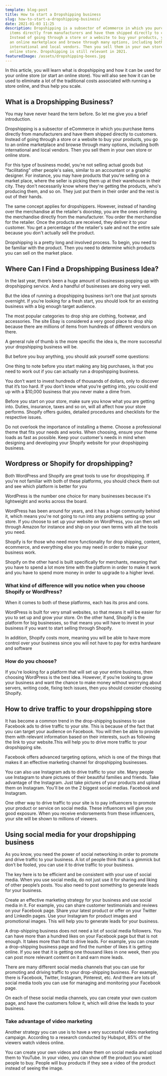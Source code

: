 ```yaml
---
template: blog-post
title: How to start a Dropshipping business
slug: how-to-start-a-dropshipping-business/
date: 2021-01-03 11:25
description: Dropshipping is a subsector of eCommerce in which you purchase
  items directly from manufacturers and have them shipped directly to customers.
  Instead of going through a store or a website to buy your products, you go to
  an online marketplace and browse through many options, including both
  international and local vendors. Then you sell them in your own store or
  online store. Dropshipping is still relevant in 2021.
featuredImage: /assets/dropshipping-boxes.jpg
---
```

<!--StartFragment-->

In this article, you will learn what is dropshipping and how it can be used for your online store (or start an online store). You will also see how it can be used to eliminate a lot of the traditional costs associated with running a store online, and thus help you scale.

<!--EndFragment-->

<!--StartFragment-->

## What is a Dropshipping Business?

<!--EndFragment-->

<!--StartFragment-->

You may have never heard the term before. So let me give you a brief introduction.

<!--EndFragment-->

<!--StartFragment-->

Dropshipping is a subsector of eCommerce in which you purchase items directly from manufacturers and have them shipped directly to customers. Instead of going through a store or a website to buy your products, you go to an online marketplace and browse through many options, including both international and local vendors. Then you sell them in your own store or online store.

<!--EndFragment-->

<!--StartFragment-->

For this type of business model, you're not selling actual goods but "facilitating" other people's sales, similar to an accountant or a graphic designer. For instance, you may have products that you're selling on a market place, where the seller is picking them up at their warehouse in their city. They don't necessarily know where they're getting the products, who's producing them, and so on. They just put them in their order and the rest is out of their hands.

<!--EndFragment-->

<!--StartFragment-->

The same concept applies for dropshippers. However, instead of handing over the merchandise at the retailer's doorstep, you are the ones ordering the merchandise directly from the manufacturer. You order the merchandise for the retailer. Once the products are received, they deliver it to your customer. You get a percentage of the retailer's sale and not the entire sale because you don't actually sell the product.

<!--EndFragment-->

<!--StartFragment-->

Dropshipping is a pretty long and involved process. To begin, you need to be familiar with the product. Then you need to determine which products you can sell on the market place.

<!--EndFragment-->

<!--StartFragment-->

## Where Can I Find a Dropshipping Business Idea?

<!--EndFragment-->

<!--StartFragment-->

In the last year, there’s been a huge amount of businesses popping up with dropshipping service. And a handful of businesses are doing very well.

<!--EndFragment-->

<!--StartFragment-->

But the idea of running a dropshipping business isn’t one that just sprouts overnight. If you’re looking for a fresh start, you should look for an existing business with a big enough target audience.

<!--EndFragment-->

<!--StartFragment-->

The most popular categories to drop ship are clothing, footwear, and accessories. The site Ebay is considered a very good place to drop ship because there are millions of items from hundreds of different vendors on there.

<!--EndFragment-->

<!--StartFragment-->

A general rule of thumb is the more specific the idea is, the more successful your dropshipping business will be.

<!--EndFragment-->

<!--StartFragment-->

But before you buy anything, you should ask yourself some questions:

<!--EndFragment-->

<!--StartFragment-->

One thing to note before you start making any big purchases, is that you need to work out if you can actually run a dropshipping business.

<!--EndFragment-->

<!--StartFragment-->

You don’t want to invest hundreds of thousands of dollars, only to discover that it’s too hard. If you don’t know what you’re getting into, you could end up with a $10,000 business that you never make a dime from.

<!--EndFragment-->

<!--StartFragment-->

Before you start on your store, make sure you know what you are getting into. Duties, insurance, taxes and so on, will all affect how your store performs. Shopify offers guides, detailed procedures and checklists for the respective issues.

<!--EndFragment-->

<!--StartFragment-->

Do not overlook the importance of installing a theme. Choose a professional theme that fits your needs and works. When choosing, ensure your theme loads as fast as possible. Keep your customer's needs in mind when designing and developing your Shopify website for your dropshipping business.

<!--EndFragment-->

<!--StartFragment-->

## Wordpress or Shopify for dropshipping?

<!--EndFragment-->

<!--StartFragment-->

Both WordPress and Shopify are great tools to use for dropshipping. If you're not familiar with both of these platforms, you should check them out and see which platform is better for you

<!--EndFragment-->

<!--StartFragment-->

WordPress is the number one choice for many businesses because it's lightweight and works across the board.

<!--EndFragment-->

<!--StartFragment-->

WordPress has been around for years, and it has a huge community behind it, which means you're not going to run into any problems setting up your store. If you choose to set up your website on WordPress, you can then sell through Amazon for instance and ship on your own terms with all the tools you need.

<!--EndFragment-->

<!--StartFragment-->

Shopify is for those who need more functionality for drop shipping, content, ecommerce, and everything else you may need in order to make your business work.

<!--EndFragment-->

<!--StartFragment-->

Shopify on the other hand is built specifically for merchants, meaning that you have to spend a lot more time with the platform in order to make it work and you have to spend more money in order to upgrade to a higher level.

<!--EndFragment-->

<!--StartFragment-->

### What kind of difference will you notice when you choose Shopify or WordPress?

<!--EndFragment-->

<!--StartFragment-->

When it comes to both of these platforms, each has its pros and cons.

<!--EndFragment-->

<!--StartFragment-->

WordPress is built for very small websites, so that means it will be easier for you to set up and grow your store. On the other hand, Shopify is the platform for big businesses, so that means you will have to invest in your business if you want to start selling through Shopify.

<!--EndFragment-->

<!--StartFragment-->

In addition, Shopify costs more, meaning you will be able to have more control over your business since you will not have to pay for extra hardware and software

<!--EndFragment-->

<!--StartFragment-->

### How do you choose?

<!--EndFragment-->

<!--StartFragment-->

If you're looking for a platform that will set up your entire business, then choosing WordPress is the best idea. However, if you're looking to grow your business and want the chance to make money without worrrying about servers, writing code, fixing tech issues, then you should consider choosing Shopify.

<!--EndFragment-->

<!--StartFragment-->

## How to drive traffic to your dropshipping store

<!--EndFragment-->

<!--StartFragment-->

It has become a common trend in the drop-shipping business to use Facebook ads to drive traffic to your site. This is because of the fact that you can target your audience on Facebook. You will then be able to provide them with relevant information based on their interests, such as following the link to your website.This will help you to drive more traffic to your dropshipping site.

<!--EndFragment-->

<!--StartFragment-->

Facebook offers advanced targeting options, which is one of the things that makes it an effective marketing channel for dropshipping businesses.

<!--EndFragment-->

<!--StartFragment-->

You can also use Instagram ads to drive traffic to your site. Many people use Instagram to share pictures of their beautiful families and  friends. Take advantage of the Instagram. Just take pictures of your products and upload them on Instagram. You'll be on the 2 biggest social medias. Facebook and Instagram.

<!--EndFragment-->

<!--StartFragment-->

One other way to drive traffic to your site is to pay influencers to promote your product or service on social media. These influencers will give you good exposure. When you receive endorsements from these influencers, your site will be shown to millions of viewers.

<!--EndFragment-->

<!--StartFragment-->

## Using social media for your dropshipping business

<!--EndFragment-->

<!--StartFragment-->

As you know, you need the power of social networking in order to promote and drive traffic to your business. A lot of people think that is a gimmick but don’t be fooled, you can use it to drive traffic to your business.

<!--EndFragment-->

<!--StartFragment-->

The key here is to be efficient and be consistent with your use of social media. When you use social media, do not just use it for sharing and liking of other people’s posts. You also need to post something to generate leads for your business.

<!--EndFragment-->

<!--StartFragment-->

Create an effective marketing strategy for your business and use social media in it. For example, you can share customer testimonials and reviews on your Facebook page. Share your latest product or offer on your Twitter and LinkedIn pages. Use your Instagram for product images and promotional images. This will help you to generate leads for your business.

<!--EndFragment-->

<!--StartFragment-->

A drop-shipping business does not need a lot of social media followers. You can have more than a hundred likes on your Facebook page but that is not enough. It takes more than that to drive leads. For example, you can create a drop-shipping business page and find the number of likes it is getting online. If you see that it is getting one thousand likes in one week, then you can post more relevant content on it and earn more leads.

<!--EndFragment-->

<!--StartFragment-->

There are many different social media channels that you can use for promoting and driving traffic to your drop-shipping business. For example, there is Facebook, Twitter, Instagram, Pinterest, etc. And there are lots of social media tools you can use for managing and monitoring your Facebook page.

<!--EndFragment-->

<!--StartFragment-->

On each of these social media channels, you can create your own custom page, and have the customers follow it, which will drive the leads to your business.

<!--EndFragment-->

<!--StartFragment-->

### Take advantage of video marketing

<!--EndFragment-->

<!--StartFragment-->

Another strategy you can use is to have a very successful video marketing campaign. According to a research conducted by Hubspot, 85% of the viewers watch videos online.

<!--EndFragment-->

<!--StartFragment-->

You can create your own videos and share them on social media and upload them to YouTube. In your video, you can show off the product you want people to buy. People will buy products if they see a video of the product instead of seeing the image.

<!--EndFragment-->